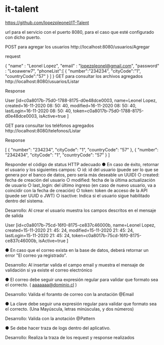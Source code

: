 # it-talent
https://github.com/lopezpleonel/IT-Talent

url para el servicio con el puerto 8080, para el caso que esté configurado con dicho puerto.

POST para agregar los usuarios http://localhost:8080/usuarios/Agregar

request

{
	"name" : "Leonel Lopez",
	"email" : "lopezpleonel@gmail.com",
	"password" : "Leoawerw7",
	"phoneList":[
        {
            "number":"234234",
            "cityCode":"1",
            "countryCode":"57"
	    }
    ]
}
GET para consultar los archivos agregados http://localhost:8080/usuarios/Listar

Response

User [id=c0a8017b-75d0-1788-8175-d0e48dce0003, name=Leonel Lopez, created=16-11-2020 08: 50: 40, modified=16-11-2020 08: 50: 40, lastLogin=16-11-2020 08: 50: 40, token=c0a8017b-75d0-1788-8175-d0e48dce0003, isActive=true
]

GET para consultar los teléfonos agregados http://localhost:8080/telefonos/Listar

Response

[
    {
        "number": "234234",
        "cityCode": "1",
        "countryCode": "57"
    },
    {
        "number": "2342434",
        "cityCode": "1",
        "countryCode": "57"
    }
]

Responder el código de status HTTP adecuado 
● En caso de éxito, retornar el usuario y los siguientes campos: 
○ id: id del usuario (puede ser lo que se genera por el banco de datos, pero sería más deseable un UUID)
○ created: fecha de creación del usuario 
○ modified: fecha de la última actualización de usuario 
○ last_login: del último ingreso (en caso de nuevo usuario, va a coincidir con la fecha de creación) 
○ token: token de acceso de la API (puede ser UUID o JWT) 
○ isactive: Indica si el usuario sigue habilitado dentro del sistema.

Desarrollo: Al crear el usuario muestra los campos descritos en el mensaje de salida

User [id=c0a8017b-75cd-16f0-8175-ce837c46000b, name=Leonel Lopez, created=15-11-2020 21: 45: 24, modified=15-11-2020 21: 45: 24, lastLogin=15-11-2020 21: 45: 24, token=c0a8017b-75cd-16f0-8175-ce837c46000b, isActive=true ]

● En caso que el correo exista en la base de datos, deberá retornar un error "El correo ya registrado".

   Desarrollo: Al insertar valida el campo email y muestra el mensaje de validación si ya existe el correo electrónico

● El correo debe seguir una expresión regular para validar que formato sea el correcto. ( aaaaaaa@dominio.cl )

   Desarrollo: Valida el foramto de correo con la anotación @Email 

● La clave debe seguir una expresión regular para validar que formato sea el correcto. (Una Mayúscula, letras minúsculas, y dos números)

   Desarrollo: Valida con la anotación @Pattern 
   
● Se debe hacer traza de logs dentro del aplicativo.

   Desarrollo: Realiza la traza de los request y response realizados

